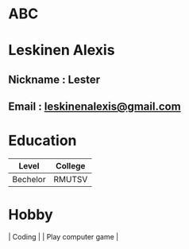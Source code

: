 # ABC
# Leskinen Alexis
## Nickname : Lester
## Email : leskinenalexis@gmail.com
# Education
| Level | College |
| -------- | --------- |
| Bechelor | RMUTSV |
# Hobby
| Coding |
| Play computer game |

